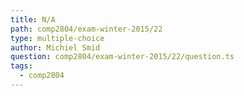 ```yaml
---
title: N/A
path: comp2804/exam-winter-2015/22
type: multiple-choice
author: Michiel Smid
question: comp2804/exam-winter-2015/22/question.ts
tags:
  - comp2804
---
```

